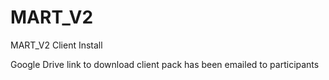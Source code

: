 # MART_V2
MART_V2 Client Install

Google Drive link to download client pack has been emailed to participants
